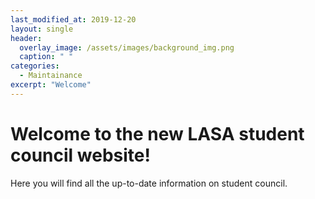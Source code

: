 ```yaml
---
last_modified_at: 2019-12-20
layout: single
header:
  overlay_image: /assets/images/background_img.png
  caption: " "
categories:
  - Maintainance
excerpt: "Welcome"
---
```


# Welcome to the new LASA student council website!

Here you will find all the up-to-date information on student council.
